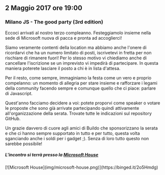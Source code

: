 ## 2 Maggio  2017 ore 19:00
### Milano JS - The good party (3rd edition)


Eccoci arrivati al nostro terzo compleanno. 
Festeggiamolo insieme nella sede di Microsoft nuova di pacca e pronta ad accoglierci!

Siamo veramente contenti della location ma abbiamo anche l'onere di ricordarvi che ha un numero limitato di posti, iscrivetevi in fretta per non rischiare di rimanere fuori! Per lo stesso motivo vi chiediamo anche di cancellare l'iscrizione se un imprevisto vi impedirà di partecipare. In questa maniera poterete lasciare il posto a chi è in lista d'attesa.

Per il resto, come sempre, immaginiamo la festa come un vero e proprio compelanno: un momento di allegria per stare insieme e rafforzare i legami della community facendo sempre e comunque quello che ci piace: parlare di Javascript.

Quest'anno facciamo decidere a voi: potete proporvi come speaker o votare le proposte che sono già arrivate partecipando quindi attivamente all'organizzazione della serata. Trovate tutte le indicazioni sul repository GitHub.

Un grazie davvero di cuore agli amici di Buildo che sponsorizzano la serata e che ci hanno sempre supportato in tutto e per tutto, questa volta sganciando anche i soldi per i gadget ;). Senza di loro tutto questo non sarebbe possibile!


##### L'incontro si terrà presso la [Microsoft House](http://www.microsofthouse.it/)

<div class="frame">
  [![Microsoft House](img/microsoft-house.png)](https://binged.it/2o5Hmdg)
</div>
